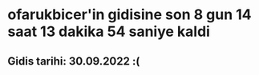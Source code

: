 # ofarukbicer'in gidisine son 8 gun 14 saat 13 dakika 54 saniye kaldi

## Gidis tarihi: 30.09.2022 :(